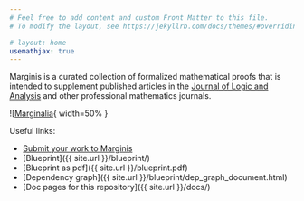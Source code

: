 ```yaml
---
# Feel free to add content and custom Front Matter to this file.
# To modify the layout, see https://jekyllrb.com/docs/themes/#overriding-theme-defaults

# layout: home
usemathjax: true
---
```


Marginis is a curated collection of formalized mathematical proofs that is intended to supplement published articles in the [Journal of Logic and Analysis](http://logicandanalysis.org/index.php/jla) and other professional mathematics journals.

![[Marginalia](https://math.hawaii.edu/wordpress/marginis/files/2023/11/160608124546-medieval-killer-rabbits-6-1038x576.jpg){ width=50% }

Useful links:

* [Submit your work to Marginis](https://math.hawaii.edu/wordpress/marginis/)
* [Blueprint]({{ site.url }}/blueprint/)
* [Blueprint as pdf]({{ site.url }}/blueprint.pdf)
* [Dependency graph]({{ site.url }}/blueprint/dep_graph_document.html)
* [Doc pages for this repository]({{ site.url }}/docs/)